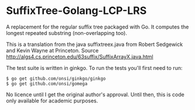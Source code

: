 SuffixTree-Golang-LCP-LRS
=========================

A replacement for the regular suffix tree packaged with Go. It computes the longest repeated substring (non-overlapping too).

This is a translation from the java suffixtreex.java from Robert Sedgewick and Kevin Wayne at Princeton. Source http://algs4.cs.princeton.edu/63suffix/SuffixArrayX.java.html

The test suite is written in ginkgo. To run the tests you'll first need to run:
```
$ go get github.com/onsi/ginkgo/ginkgo
$ go get github.com/onsi/gomega
```
No licence until I get the original author's approval. Until then, this is code only available for academic purposes.
